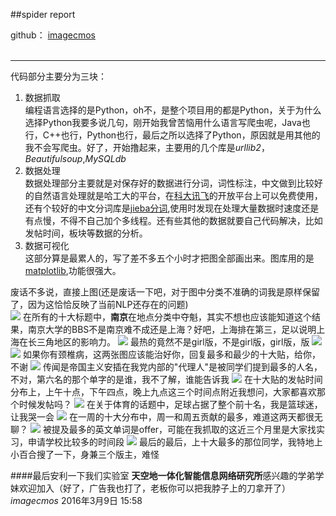 ##spider report<br>

github：  [imagecmos](https://github.com/imagecmos/spider.git)<br><br>

** * *
代码部分主要分为三块：<br>

1.	数据抓取<br>
编程语言选择的是Python，oh不，是整个项目用的都是Python，关于为什么选择Python我要多说几句，刚开始我曾苦恼用什么语言写爬虫呢，Java也行，C++也行，Python也行，最后之所以选择了Python，原因就是用其他的我不会写爬虫。好了，开始撸起来，主要用的几个库是*urllib2*，*Beautifulsoup*,*MySQLdb*<br>
2.	数据处理<br>
数据处理部分主要就是对保存好的数据进行分词，词性标注，中文做到比较好的自然语言处理就是哈工大的平台，在[科大讯飞](http://www.xfyun.cn)的开放平台上可以免费使用，还有个较好的中文分词库是[jieba分词](https://github.com/fxsjy/jieba.git),使用时发现在处理大量数据时速度还是有点慢，不得不自己加个多线程。还有些其他的数据就要自己代码解决，比如发帖时间，板块等数据的分析。
3.	数据可视化<br>
这部分算是最累人的，写了差不多五个小时才把图全部画出来。图库用的是[matplotlib](http://matplotlib.org),功能很强大。<br>

废话不多说，直接上图(还是废话一下吧，对于图中分类不准确的词我是原样保留了，因为这恰恰反映了当前NLP还存在的问题)<br>
![](http://7xqin1.com1.z0.glb.clouddn.com/Location.png)
在所有的十大标题中，**南京**在地点分类中夺魁，其实不想也应该能知道这个结果，南京大学的BBS不是南京难不成还是上海？好吧，上海排在第三，足以说明上海在长三角地区的影响力。
![](http://7xqin1.com1.z0.glb.clouddn.com/forum.png)
最热的竟然不是girl版，不是girl版，girl版，版
![](http://7xqin1.com1.z0.glb.clouddn.com/followMost.png)
![](http://7xqin1.com1.z0.glb.clouddn.com/followLast.png)
如果你有颈椎病，这两张图应该能治好你，回复最多和最少的十大贴，给你，不谢
![](http://7xqin1.com1.z0.glb.clouddn.com/person_name.png)
传闻是帝国主义安插在我党内部的"代理人"是被同学们提到最多的人名，不对，第六名的那个单字的是谁，我不了解，谁能告诉我
![](http://7xqin1.com1.z0.glb.clouddn.com/postsovertime.png)
在十大贴的发帖时间分布上，上午十点，下午四点，晚上九点这三个时间点附近我想问，大家都喜欢那个时候发帖吗？
![](http://7xqin1.com1.z0.glb.clouddn.com/sportWord.png)
在关于体育的话题中，足球占据了整个前十名，我是篮球迷，让我哭一会
![](http://7xqin1.com1.z0.glb.clouddn.com/week.png)
在一周的十大分布中，周一和周五贡献的最多，难道这两天都很无聊？
![](http://7xqin1.com1.z0.glb.clouddn.com/EnglishWord.png)
被提及最多的英文单词是offer，可能在我抓取的这近三个月里是大家找实习，申请学校比较多的时间段
![](http://7xqin1.com1.z0.glb.clouddn.com/author.png)
最后的最后，上十大最多的那位同学，我特地上小百合搜了一下，身兼三个版主，难怪

####最后安利一下我们实验室 
**天空地一体化智能信息网络研究所**感兴趣的学弟学妹欢迎加入（好了，广告我也打了，老板你可以把我脖子上的刀拿开了）<br>
*imagecmos*
2016年3月9日 15:58
